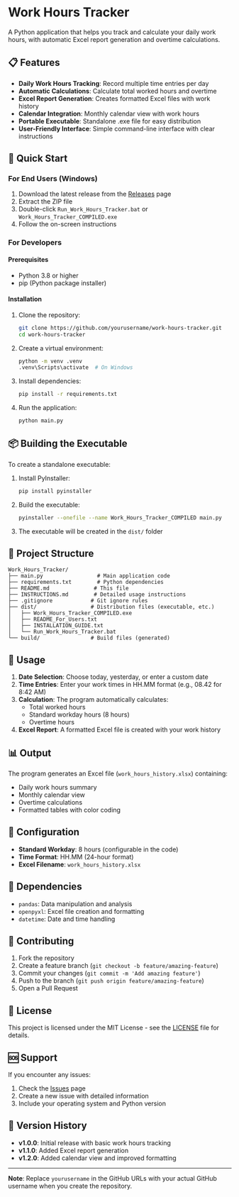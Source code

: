 # Work Hours Tracker

A Python application that helps you track and calculate your daily work hours, with automatic Excel report generation and overtime calculations.

## 📋 Features

- **Daily Work Hours Tracking**: Record multiple time entries per day
- **Automatic Calculations**: Calculate total worked hours and overtime
- **Excel Report Generation**: Creates formatted Excel files with work history
- **Calendar Integration**: Monthly calendar view with work hours
- **Portable Executable**: Standalone .exe file for easy distribution
- **User-Friendly Interface**: Simple command-line interface with clear instructions

## 🚀 Quick Start

### For End Users (Windows)
1. Download the latest release from the [Releases](https://github.com/yourusername/work-hours-tracker/releases) page
2. Extract the ZIP file
3. Double-click `Run_Work_Hours_Tracker.bat` or `Work_Hours_Tracker_COMPILED.exe`
4. Follow the on-screen instructions

### For Developers

#### Prerequisites
- Python 3.8 or higher
- pip (Python package installer)

#### Installation
1. Clone the repository:
   ```bash
   git clone https://github.com/yourusername/work-hours-tracker.git
   cd work-hours-tracker
   ```

2. Create a virtual environment:
   ```bash
   python -m venv .venv
   .venv\Scripts\activate  # On Windows
   ```

3. Install dependencies:
   ```bash
   pip install -r requirements.txt
   ```

4. Run the application:
   ```bash
   python main.py
   ```

## 📦 Building the Executable

To create a standalone executable:

1. Install PyInstaller:
   ```bash
   pip install pyinstaller
   ```

2. Build the executable:
   ```bash
   pyinstaller --onefile --name Work_Hours_Tracker_COMPILED main.py
   ```

3. The executable will be created in the `dist/` folder

## 📁 Project Structure

```
Work_Hours_Tracker/
├── main.py                 # Main application code
├── requirements.txt        # Python dependencies
├── README.md              # This file
├── INSTRUCTIONS.md        # Detailed usage instructions
├── .gitignore            # Git ignore rules
├── dist/                 # Distribution files (executable, etc.)
│   ├── Work_Hours_Tracker_COMPILED.exe
│   ├── README_For_Users.txt
│   ├── INSTALLATION_GUIDE.txt
│   └── Run_Work_Hours_Tracker.bat
└── build/                # Build files (generated)
```

## 🎯 Usage

1. **Date Selection**: Choose today, yesterday, or enter a custom date
2. **Time Entries**: Enter your work times in HH.MM format (e.g., 08.42 for 8:42 AM)
3. **Calculation**: The program automatically calculates:
   - Total worked hours
   - Standard workday hours (8 hours)
   - Overtime hours
4. **Excel Report**: A formatted Excel file is created with your work history

## 📊 Output

The program generates an Excel file (`work_hours_history.xlsx`) containing:
- Daily work hours summary
- Monthly calendar view
- Overtime calculations
- Formatted tables with color coding

## 🔧 Configuration

- **Standard Workday**: 8 hours (configurable in the code)
- **Time Format**: HH.MM (24-hour format)
- **Excel Filename**: `work_hours_history.xlsx`

## 📝 Dependencies

- `pandas`: Data manipulation and analysis
- `openpyxl`: Excel file creation and formatting
- `datetime`: Date and time handling

## 🤝 Contributing

1. Fork the repository
2. Create a feature branch (`git checkout -b feature/amazing-feature`)
3. Commit your changes (`git commit -m 'Add amazing feature'`)
4. Push to the branch (`git push origin feature/amazing-feature`)
5. Open a Pull Request

## 📄 License

This project is licensed under the MIT License - see the [LICENSE](LICENSE) file for details.

## 🆘 Support

If you encounter any issues:
1. Check the [Issues](https://github.com/yourusername/work-hours-tracker/issues) page
2. Create a new issue with detailed information
3. Include your operating system and Python version

## 🔄 Version History

- **v1.0.0**: Initial release with basic work hours tracking
- **v1.1.0**: Added Excel report generation
- **v1.2.0**: Added calendar view and improved formatting

---

**Note**: Replace `yourusername` in the GitHub URLs with your actual GitHub username when you create the repository.
